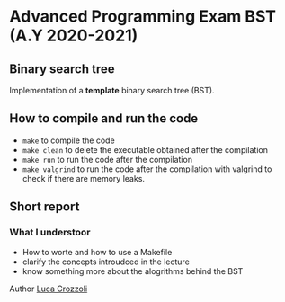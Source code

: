 # Advanced Programming Exam BST (A.Y 2020-2021)
## Binary search tree

Implementation of a **template** binary search tree (BST). 

## How to compile and run the code
- `make` to compile the code
- `make clean` to delete the executable obtained after the compilation
- `make run` to run the code after the compilation
- `make valgrind` to run the code after the compilation with valgrind to check if there are memory leaks.

## Short report
### What I understoor
- How to worte and how to use a Makefile
- clarify the concepts introudced in the lecture
- know something more about the alogrithms behind the BST



Author [Luca Crozzoli](https://github.com/Luca-Crozzoli)
